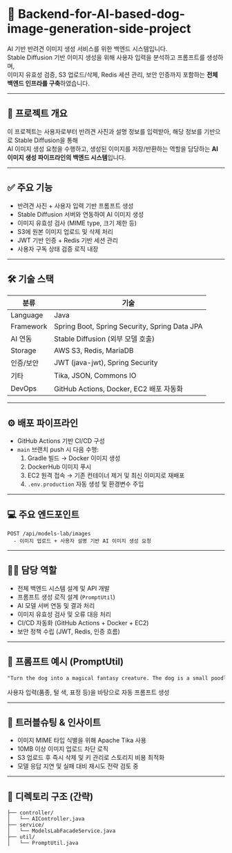 
# 🐶 Backend-for-AI-based-dog-image-generation-side-project

AI 기반 반려견 이미지 생성 서비스를 위한 백엔드 시스템입니다.  
Stable Diffusion 기반 이미지 생성을 위해 사용자 입력을 분석하고 프롬프트를 생성하며,  
이미지 유효성 검증, S3 업로드/삭제, Redis 세션 관리, 보안 인증까지 포함하는 **전체 백엔드 인프라를 구축**하였습니다.

---

## 🚀 프로젝트 개요

이 프로젝트는 사용자로부터 반려견 사진과 설명 정보를 입력받아, 해당 정보를 기반으로 Stable Diffusion을 통해  
AI 이미지 생성 요청을 수행하고, 생성된 이미지를 저장/반환하는 역할을 담당하는 **AI 이미지 생성 파이프라인의 백엔드 시스템**입니다.

---

## ✅ 주요 기능

- 반려견 사진 + 사용자 입력 기반 프롬프트 생성
- Stable Diffusion 서버와 연동하여 AI 이미지 생성
- 이미지 유효성 검사 (MIME type, 크기 제한 등)
- S3에 원본 이미지 업로드 및 삭제 처리
- JWT 기반 인증 + Redis 기반 세션 관리
- 사용자 구독 상태 검증 로직 내장

---

## 🛠 기술 스택

| 분류 | 기술 |
|------|------|
| Language | Java |
| Framework | Spring Boot, Spring Security, Spring Data JPA |
| AI 연동 | Stable Diffusion (외부 모델 호출) |
| Storage | AWS S3, Redis, MariaDB |
| 인증/보안 | JWT (java-jwt), Spring Security |
| 기타 | Tika, JSON, Commons IO |
| DevOps | GitHub Actions, Docker, EC2 배포 자동화

---

## ⚙️ 배포 파이프라인

- GitHub Actions 기반 CI/CD 구성
- `main` 브랜치 push 시 다음 수행:
  1. Gradle 빌드 → Docker 이미지 생성
  2. DockerHub 이미지 푸시
  3. EC2 원격 접속 → 기존 컨테이너 제거 및 최신 이미지로 재배포
  4. `.env.production` 자동 생성 및 환경변수 주입

---

## 💻 주요 엔드포인트

```http
POST /api/models-lab/images
  - 이미지 업로드 + 사용자 설명 기반 AI 이미지 생성 요청
```

---

## 👨‍💻 담당 역할

- 전체 백엔드 시스템 설계 및 API 개발
- 프롬프트 생성 로직 설계 (`PromptUtil`)
- AI 모델 서버 연동 및 결과 처리
- 이미지 유효성 검사 및 오류 대응 처리
- CI/CD 자동화 (GitHub Actions + Docker + EC2)
- 보안 정책 수립 (JWT, Redis, 인증 흐름)

---

## 📎 프롬프트 예시 (PromptUtil)

```txt
"Turn the dog into a magical fantasy creature. The dog is a small poodle with a cheerful expression. Preserve over 90% of the dog's features while incorporating elements of a fantasy world."
```

사용자 입력(품종, 털 색, 표정 등)을 바탕으로 자동 프롬프트 생성

---

## 📝 트러블슈팅 & 인사이트

- 이미지 MIME 타입 식별을 위해 Apache Tika 사용
- 10MB 이상 이미지 업로드 차단 로직
- S3 업로드 후 즉시 삭제 및 키 관리로 스토리지 비용 최적화
- 모델 응답 지연 및 실패 대비 재시도 전략 검토 중

---

## 📂 디렉토리 구조 (간략)

```
├── controller/
│   └── AIController.java
├── service/
│   └── ModelsLabFacadeService.java
├── util/
│   └── PromptUtil.java
```

